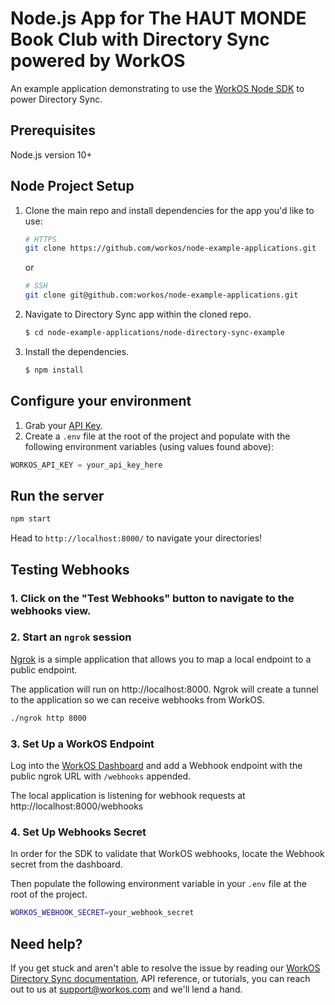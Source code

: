 # Node.js App for The HAUT MONDE Book Club with Directory Sync powered by WorkOS

An example application demonstrating to use the [WorkOS Node SDK](https://github.com/workos/workos-node) to power Directory Sync.

## Prerequisites

Node.js version 10+

## Node Project Setup

1. Clone the main repo and install dependencies for the app you'd like to use:

    ```bash
    # HTTPS
    git clone https://github.com/workos/node-example-applications.git
    ```

    or

    ```bash
    # SSH
    git clone git@github.com:workos/node-example-applications.git
    ```

2. Navigate to Directory Sync app within the cloned repo.

    ```bash
    $ cd node-example-applications/node-directory-sync-example
    ```

3. Install the dependencies.
    ```bash
    $ npm install
    ```

## Configure your environment

1. Grab your [API Key](https://dashboard.workos.com/api-keys).
2. Create a `.env` file at the root of the project and populate with the
   following environment variables (using values found above):

```typescript
WORKOS_API_KEY = your_api_key_here
```

## Run the server

```sh
npm start
```

Head to `http://localhost:8000/` to navigate your directories!

## Testing Webhooks

### 1. Click on the "Test Webhooks" button to navigate to the webhooks view.

### 2. Start an `ngrok` session

[Ngrok](https://ngrok.com/) is a simple application that allows you to map a local endpoint to a public endpoint.

The application will run on http://localhost:8000. Ngrok will create a tunnel to the application so we can receive webhooks from WorkOS.

```sh
./ngrok http 8000
```

### 3. Set Up a WorkOS Endpoint

Log into the [WorkOS Dashboard](https://dashboard.workos.com/webhooks) and add a Webhook endpoint with the public ngrok URL with `/webhooks` appended.

The local application is listening for webhook requests at http://localhost:8000/webhooks

### 4. Set Up Webhooks Secret

In order for the SDK to validate that WorkOS webhooks, locate the Webhook secret from the dashboard.

Then populate the following environment variable in your `.env` file at the root of the project.

```sh
WORKOS_WEBHOOK_SECRET=your_webhook_secret
```

## Need help?

If you get stuck and aren't able to resolve the issue by reading our [WorkOS Directory Sync documentation](https://workos.com/docs/directory-sync/guide), API reference, or tutorials, you can reach out to us at support@workos.com and we'll lend a hand.
